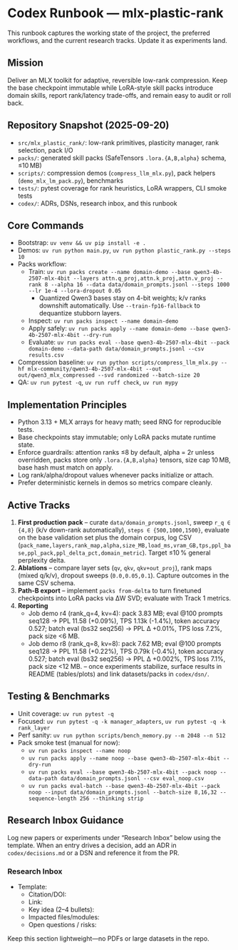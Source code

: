 # Codex Runbook — mlx-plastic-rank

This runbook captures the working state of the project, the preferred workflows, and the current research tracks. Update it as experiments land.

## Mission
Deliver an MLX toolkit for adaptive, reversible low-rank compression. Keep the base checkpoint immutable while LoRA-style skill packs introduce domain skills, report rank/latency trade-offs, and remain easy to audit or roll back.

## Repository Snapshot (2025-09-20)
- `src/mlx_plastic_rank/`: low-rank primitives, plasticity manager, rank selection, pack I/O
- `packs/`: generated skill packs (SafeTensors `.lora.{A,B,alpha}` schema, ≤10 MB)
- `scripts/`: compression demos (`compress_llm_mlx.py`), pack helpers (`demo_mlx_lm_pack.py`), benchmarks
- `tests/`: pytest coverage for rank heuristics, LoRA wrappers, CLI smoke tests
- `codex/`: ADRs, DSNs, research inbox, and this runbook

## Core Commands
- Bootstrap: `uv venv && uv pip install -e .`
- Demos: `uv run python main.py`, `uv run python plastic_rank.py --steps 10`
- Packs workflow:
  - Train: `uv run packs create --name domain-demo --base qwen3-4b-2507-mlx-4bit --layers attn.q_proj,attn.k_proj,attn.v_proj --rank 8 --alpha 16 --data data/domain_prompts.jsonl --steps 1000 --lr 1e-4 --lora-dropout 0.05`
    - Quantized Qwen3 bases stay on 4-bit weights; k/v ranks downshift automatically. Use `--train-fp16-fallback` to dequantize stubborn layers.
  - Inspect: `uv run packs inspect --name domain-demo`
  - Apply safely: `uv run packs apply --name domain-demo --base qwen3-4b-2507-mlx-4bit --dry-run`
  - Evaluate: `uv run packs eval --base qwen3-4b-2507-mlx-4bit --pack domain-demo --data-path data/domain_prompts.jsonl --csv results.csv`
- Compression baseline: `uv run python scripts/compress_llm_mlx.py --hf mlx-community/qwen3-4b-2507-mlx-4bit --out out/qwen3_mlx_compressed --svd randomized --batch-size 20`
- QA: `uv run pytest -q`, `uv run ruff check`, `uv run mypy`

## Implementation Principles
- Python 3.13 + MLX arrays for heavy math; seed RNG for reproducible tests.
- Base checkpoints stay immutable; only LoRA packs mutate runtime state.
- Enforce guardrails: attention ranks ≤8 by default, alpha = 2r unless overridden, packs store only `.lora.{A,B,alpha}` tensors, size cap 10 MB, base hash must match on apply.
- Log rank/alpha/dropout values whenever packs initialize or attach.
- Prefer deterministic kernels in demos so metrics compare cleanly.

## Active Tracks
1. **First production pack** – curate `data/domain_prompts.jsonl`, sweep `r_q ∈ {4,8}` (k/v down-rank automatically), `steps ∈ {500,1000,1500}`, evaluate on the base validation set plus the domain corpus, log CSV (`pack_name,layers,rank_map,alpha,size_MB,load_ms,vram_GB,tps,ppl_base,ppl_pack,ppl_delta_pct,domain_metric`). Target ≤10 % general perplexity delta.
2. **Ablations** – compare layer sets (`qv`, `qkv`, `qkv+out_proj`), rank maps (mixed q/k/v), dropout sweeps (`0.0,0.05,0.1`). Capture outcomes in the same CSV schema.
3. **Path-B export** – implement `packs from-delta` to turn finetuned checkpoints into LoRA packs via ΔW SVD; evaluate with Track 1 metrics.
4. **Reporting**
    - Job demo r4 (rank_q=4, kv=4): pack 3.83 MB; eval @100 prompts seq128 → PPL 11.58 (+0.09%), TPS 1.13k (-1.4%), token accuracy 0.527; batch eval (bs32 seq256) → PPL Δ +0.01%, TPS loss 7.2%, pack size <6 MB.
    - Job demo r8 (rank_q=8, kv=8): pack 7.62 MB; eval @100 prompts seq128 → PPL 11.58 (+0.22%), TPS 0.79k (-0.4%), token accuracy 0.527; batch eval (bs32 seq256) → PPL Δ +0.002%, TPS loss 7.1%, pack size <12 MB. – once experiments stabilize, surface results in README (tables/plots) and link datasets/packs in `codex/dsn/`.

## Testing & Benchmarks
- Unit coverage: `uv run pytest -q`
- Focused: `uv run pytest -q -k manager_adapters`, `uv run pytest -q -k rank_layer`
- Perf sanity: `uv run python scripts/bench_memory.py --m 2048 --n 512`
- Pack smoke test (manual for now):
  - `uv run packs inspect --name noop`
  - `uv run packs apply --name noop --base qwen3-4b-2507-mlx-4bit --dry-run`
  - `uv run packs eval --base qwen3-4b-2507-mlx-4bit --pack noop --data-path data/domain_prompts.jsonl --csv eval_noop.csv`
  - `uv run packs eval-batch --base qwen3-4b-2507-mlx-4bit --pack noop --input data/domain_prompts.jsonl --batch-size 8,16,32 --sequence-length 256 --thinking strip`

## Research Inbox Guidance
Log new papers or experiments under “Research Inbox” below using the template. When an entry drives a decision, add an ADR in `codex/decisions.md` or a DSN and reference it from the PR.

### Research Inbox
- Template:
  - Citation/DOI:
  - Link:
  - Key idea (2–4 bullets):
  - Impacted files/modules:
  - Open questions / risks:

Keep this section lightweight—no PDFs or large datasets in the repo.
